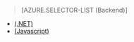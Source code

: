 ﻿> [AZURE.SELECTOR-LIST (Backend)]
- [(.NET)](/pt-br/documentation/articles/mobile-services-dotnet-backend-schedule-recurring-tasks/)
- [(Javascript)](/pt-br/documentation/articles/mobile-services-schedule-recurring-tasks/)
